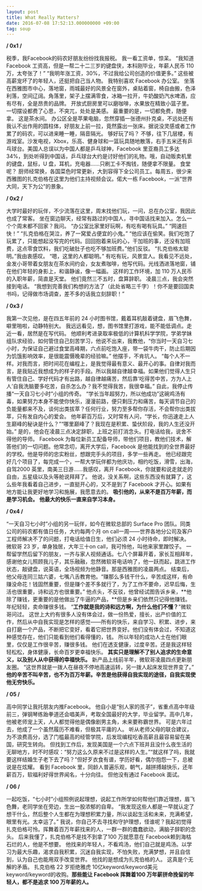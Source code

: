 ```yaml
---
layout: post
title: What Really Matters?
date: 2016-07-08 17:52:13.000000000 +09:00
tag: soup
---
```

**/ 0x1 /**

税季，我Facebook的码农好朋友纷纷找我报税。
我一看工资单，惊呆。
“我知道 Facebook 工资高，但是一帮二十二三岁的键盘侠，本科刚毕业，年薪人民币 110 万，太夸张了！”
“我明年涨工资，30%，不过我给公司创造的价值更多。”
这些被高薪宠坏了的年轻人，还挺把自己当人物。
我特别喜欢 Facebook 办公室。
坐落在西雅图市中心，落地窗，雨城最好的风景全在窗外，桌贴着窗，椅自由搬，色泽利落，空间辽阔。角落里，架子上摆满零食，冰箱一拉开，牛奶酸奶汽水啤酒，应有尽有，全是昂贵的品牌。
开放式厨房里可以磨咖啡，水果放在精致小篮子里。一切摆设都费了心思，不突兀，处处是美感。
最重要的是，一切都免费，随便拿。
这是茶水间。
办公区全是苹果电脑，忽然穿插一张德州扑克桌，不远处还有我认不出作用的圆柱体，好朋友上前一拉，竟然露出一张床。据说没灵感或者工作累了的码农，可以进来睡一睡，隔音隔光。
够好玩了吗？
不够，往下几层楼，有游戏室。沙发电视，Xbox，乐高、健身球和一篮玩具随地散落，右手五米还有乒乓球台。美国人总误以为中国人都是乒乓球神，Facebook 里亚裔员工多达 34%，到处听得到中国话，乒乓球台大约是讨好他们的礼物。哦，自动贩卖机里的键盘，鼠标，U 盘，耳机，充电器……只刷工卡不掏钱，随便拿不限量。
食堂呢？
厨师经常换，各国菜色时常更新，大到容得下全公司员工。每周五，很少来西雅图的扎克伯格在这里为他们主持视频会议。偌大一栋 Facebook，一派“世界大同，天下为公”的景象。

**/ 0x2 /**

大学时最好的玩伴，不少流落在这里，周末找他们玩，一问，总在办公室，我因此也成了常客。
坐在窗边聊天，经常有路过的中国人，寻中国话找来加入。怎么一个个周末都不回家？我问。
“办公室比家里好玩啊，有吃有喝有玩具。”
“网速巨快！”
“扎克伯格在哭泣，养了一窝爱占便宜的小鬼。”
“他应该在偷笑。我们吃饱了玩累了，只能想起没写完的代码。回回抱着来玩的心，干加班的事，还没有加班费，这点零食饮料，我们吃破肚子也吃不够加班费。”他们反驳。
“扎克伯格太聪明。”我由衷感叹。
“嗯，这里的人都聪明。”
有吃有玩，风景宜人。我看见不远处，金发小哥带着女朋友在茶水间约会，女友煮咖啡，他写代码。光线洒进落地窗，铺在他们年轻的身影上，和谐静谧，像一幅画。
这样的工作环境，加 110 万人民币的入职年薪，简直是天堂。
他们竟然三不五时，盘算辞职。
凌晨三点，我会突然接到电话。
“我想到完善我们构想的方法了（此处省略三千字）！你不是要回国卖书吗，记得做市场调查，差不多的话我立刻辞职！”

**/ 0x3 /**

我第一次见他，是在四五年前的 24 小时图书馆，戴着耳机敲着键盘，眉飞色舞，噼里啪啦，动静特别大。
我远远看见，想，图书馆里打游戏，能不能低调点。走近一看，居然是在写代码。
他顺利考进录取率极低的计算机科学学院，学弟学妹组队求经验，如何管住自己刻苦学习，他说不出来，我教他，“你当时一天自习七小时，为保证自己避过食堂高峰期，六点前吃饱入座，带一袋牛肉干，防止后期因为饥饿影响效率，是很能震慑晚辈的经验嘛。”
他摆手，不肯坑人。
“每个人不一样。对我而言，把时间花在编程上，是我觉得最有意义、最开心的事。自律对我而言，是我贴近我想成为的样子的手段。所以我越自律越幸福。如果他们觉得人生只有管住自己、学好代码才有出路，越自律越痛苦，然后靠‘吃得苦中苦，方为人上人’自我洗脑要多吃苦，自杀怎么办？我不觉得我苦，我很幸福。”
自此，我停止传播“一天自习七小时”小组的传奇。
“学长当年超努力，所以他成功”这碗鸡汤有毒，如果努力本身不能使你快乐，漫漫前路，便只剩压力和痛苦，每天调节自己的负能量都来不及，谈何出类拔萃？任何行业，努力至多帮你存活，不会帮你出类拔萃，只有发自内心的爱会。
他年薪百万后，又时常有人问，“学长，你迅速走上人生巅峰的秘诀是什么？”“哪里巅峰了？我现在是积累、蛰伏阶段，我的人生还没开始。”
是的，他会在凌晨三点决定辞职，上班之前打消念头。打电话给我，说舍不得他的导师。
Facebook 为每位新员工配备导师，带他们项目，教他们技术，解答他们的一切问题。他常念叨，离开大学后，Facebook 是他能找到的全世界最好的学校。他是导师的忠实粉丝，想跟完手头的项目，多学一些再走。
他已经跟完好几个项目了，每完成一个，一帮大学玩伴都为他庆功，相约吃饭，滑雪，出海，自驾2000 英里，南美三日游……我感叹，离开 Facebook，你就要和说走就走的自由，五星级以及头等舱说拜拜了。
他说，没关系啊，这些东西没有就算了，这么些年我看着自己进步，一直挺开心的，又不是到了 Facebook 才开心。如果有地方能让我更好地学习和施展，我愿意去的。
**吸引他的，从来不是百万年薪，而是学习机会。**
**他最大的快乐一直来自学习本身。**

**/ 0x4 /**

“一天自习七小时”小组的另一玩伴，如今在微软总部的 Surface Pro 团队。同类公司的码农都有值日任务，大约每两个月 on call一周——世界各地分公司及客户工程师解决不了的问题，打电话给值日生，他们必须 24 小时待命，即时解决。
微软哥 23 岁，单身独居，大年三十on call，我可怜他，叫他来家里蹭饺子。
一帮留学然后留下的朋友，一齐与家人视频通话。七八个屏幕开着，家长互相拜年，感谢他女儿照顾我儿子，其乐融融，忽然微软哥电话响了，他一跃而起，跳进工作状态，敲键盘，说英语，全场视频为他静音。那是西雅图的凌晨两点。
结束后，他父母连同三姑六婆，七嘴八舌教育他。“赚那么多钱干什么，辛苦成这样，有命赚没命花！钱固然重要，但是赚个差不多就行了，为了工作不要命，迟早后悔，生活也很重要，诗和远方也很重要。”
他点头，不反驳，他曾经试图告诉乡亲，**他除了赚钱，更重要的是他做出了牛逼的产品，**但是乡亲们依然只记得他赚钱。年纪轻轻，卖命赚很多钱。
“**工作就是我的诗和远方啊，为什么他们不懂？**”微软哥问过。
这世上大约有很多人没有体会过，做一份热爱，擅长，出产价值的工作，然后从中自我实现是怎样的感觉——所有的快乐，来自学习、积累、进步，来自打磨一个产品，不断把它变好，看着它把世界变好。他们没有体会过，不知道这种感觉存在，他们只能看到他们看得懂的，钱。
所以年轻的成功人士在他们眼里，仅仅是工作很辛苦，赚很多钱。
他们在透支健康，过度辛苦。还是我这样轻轻松松，身体健康，长命百岁更幸福快乐。
**其实只是理解不了别人追求的生命意义，以及别人从中获得的幸福快乐。**
新产品上线前半年，微软哥凌晨四点更新朋友圈。
“这世界就是一拨人在昼夜不停地高速运转，另一拨人起床发现世界变了。”
**他的辛苦不叫辛苦，也不为百万年薪。辛苦是他获得自我实现的途径，自我实现使他无穷快乐。**

**/ 05 /**

高中同学让我托朋友内推Facebook。
他自小是“别人家的孩子”，省重点高中年级前三，弹钢琴练跆拳道还会唱美声，考取全国最好的大学，毕业留学。高中几年，他被老师宠上天，人人都觉得他是偶像剧男主角，未来要称霸世界。
可是六年过去，他成了一个虽然履历不难看，但极其平庸的人。
听从老师父母的联合建议，为不浪费高分，选了门槛最高的经管学院，后发现编程吃香高薪且最容易留在美国，研究生转向。
但找到工作后，发现美国是一个六点下班并且没什么夜生活的无聊地方，时不时感叹：“努力这么久原来不过是这样的人生。”“就这样了吗，我就要这样结婚生子老下去了吗？”但好歹衣食有谱，学历好看，偶尔抱怨一下，总被说是在炫耀。
看到 Facebook 里，同龄人普遍乐观，朝气，越拼搏越快乐，还年薪百万，软福利好得世界闻名，十分向往。
但他没有通过 Facebook 面试。

**/ 06 /**

一起吃饭，“七小时”小组照例说起理想，说起工作所学如何帮他们靠近理想，眉飞色舞，老同学坐在旁边，生出一股浓郁的自卑。
“我发现这些人都是一早就认定了想干什么，然后整个人生都在为理想积累力量，所以谈起生活和未来，充满希望，眼里有光。太幸运了。”
我说，你自己不去寻找和守护理想，怪谁呢？我起初觉得扎克伯格可怜。挥舞着百万年薪找来的人，一群一群的蠢蠢欲动，满脑子辞职的念头。
后来我懂了，扎克伯格不是找不到拿了100 万就愿意在 Facebook赖到海枯石烂的人，他是不想要。
他找来的年轻人，不看鸡汤，他们自己就是鸡汤。以学习为最大乐趣，渴求自我积累，沉迷自我实现，不怕失败，充满梦想，并且自信到，认为自己也能用双手改变世界。
他找的是想成为扎克伯格的人。
这真是个无解的矛盾。
扎克伯格 22 岁拒绝雅虎 10亿keyword/keyword美元keyword/keyword的收购。**那些能让 Facebook 挥舞着100 万年薪拼命挽留的年轻人，都不是追求 100 万年薪的人。**
